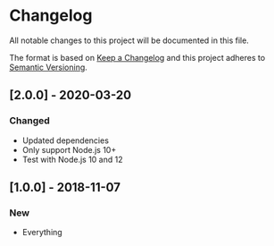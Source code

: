 # Changelog

All notable changes to this project will be documented in this file.

The format is based on [Keep a Changelog](http://keepachangelog.com/en/1.0.0/) and this project adheres to [Semantic Versioning](http://semver.org/spec/v2.0.0.html).

## [2.0.0] - 2020-03-20

### Changed

- Updated dependencies
- Only support Node.js 10+
- Test with Node.js 10 and 12

## [1.0.0] - 2018-11-07

### New

- Everything
